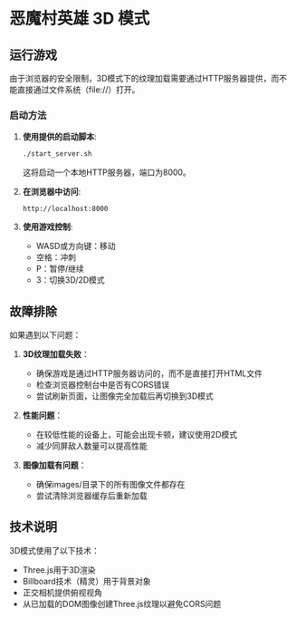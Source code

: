 # 恶魔村英雄 3D 模式

## 运行游戏

由于浏览器的安全限制，3D模式下的纹理加载需要通过HTTP服务器提供，而不能直接通过文件系统（file://）打开。

### 启动方法

1. **使用提供的启动脚本**:
   ```bash
   ./start_server.sh
   ```
   这将启动一个本地HTTP服务器，端口为8000。

2. **在浏览器中访问**:
   ```
   http://localhost:8000
   ```

3. **使用游戏控制**:
   - WASD或方向键：移动
   - 空格：冲刺
   - P：暂停/继续
   - 3：切换3D/2D模式

## 故障排除

如果遇到以下问题：

1. **3D纹理加载失败**：
   - 确保游戏是通过HTTP服务器访问的，而不是直接打开HTML文件
   - 检查浏览器控制台中是否有CORS错误
   - 尝试刷新页面，让图像完全加载后再切换到3D模式

2. **性能问题**：
   - 在较低性能的设备上，可能会出现卡顿，建议使用2D模式
   - 减少同屏敌人数量可以提高性能

3. **图像加载有问题**：
   - 确保images/目录下的所有图像文件都存在
   - 尝试清除浏览器缓存后重新加载

## 技术说明

3D模式使用了以下技术：
- Three.js用于3D渲染
- Billboard技术（精灵）用于背景对象
- 正交相机提供俯视视角
- 从已加载的DOM图像创建Three.js纹理以避免CORS问题 
